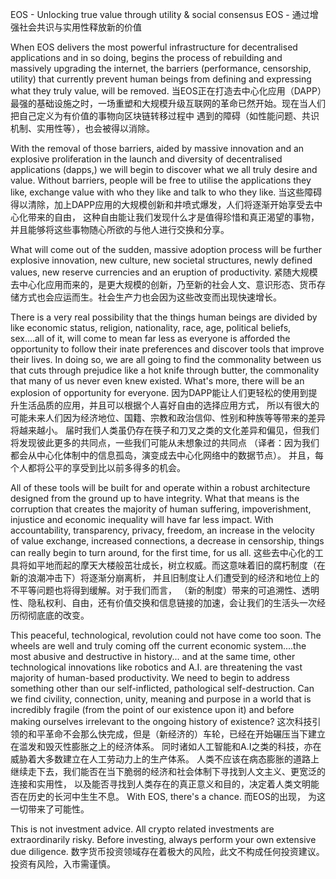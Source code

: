 EOS - Unlocking true value through utility & social consensus
EOS - 通过增强社会共识与实用性释放新的价值  

When EOS delivers the most powerful infrastructure for decentralised applications and in so doing, 
begins the process of rebuilding and massively upgrading the internet, 
the barriers (performance, censorship, utility) that currently prevent human beings from defining and expressing what they truly value,
will be removed.
当EOS正在打造去中心化应用（DAPP）最强的基础设施之时，一场重塑和大规模升级互联网的革命已然开始。现在当人们把自己定义为有价值的事物向区块链转移过程中
遇到的障碍（如性能问题、共识机制、实用性等），也会被得以消除。

With the removal of those barriers, aided by massive innovation and an explosive proliferation in the launch and diversity of decentralised applications (dapps,) 
we will begin to discover what we all truly desire and value. Without barriers, people will be free to utilise the applications they like, 
exchange value with who they like and talk to who they like.
当这些障碍得以清除，加上DAPP应用的大规模创新和井喷式爆发，人们将逐渐开始享受去中心化带来的自由，
这种自由能让我们发现什么才是值得珍惜和真正渴望的事物，并且能够将这些事物随心所欲的与他人进行交换和分享。

What will come out of the sudden, massive adoption process will be further explosive innovation, 
new culture, new societal structures, newly defined values, new reserve currencies and an eruption of productivity.
紧随大规模去中心化应用而来的，是更大规模的创新，乃至新的社会人文、意识形态、货币存储方式也会应运而生。社会生产力也会因为这些改变而出现快速增长。

There is a very real possibility that the things human beings are divided by like 
economic status, religion, nationality, race, age, political beliefs, sex....all of it,
will come to mean far less as everyone is afforded the opportunity to follow their inate preferences and discover tools that improve their lives.
In doing so, we are all going to find the commonality between us that cuts through prejudice like a hot knife through butter, 
the commonality that many of us never even knew existed. What's more, there will be an explosion of opportunity for everyone.
因为DAPP能让人们更轻松的使用到提升生活品质的应用，并且可以根据个人喜好自由的选择应用方式，
所以有很大的可能未来人们因为经济地位、国籍、宗教和政治信仰、性别和种族等等带来的差异将越来越小。
届时我们人类虽仍存在筷子和刀叉之类的文化差异和偏见，但我们将发现彼此更多的共同点，一些我们可能从未想象过的共同点
（译者：因为我们都会从中心化体制中的信息孤岛，演变成去中心化网络中的数据节点）。
并且，每个人都将公平的享受到比以前多得多的机会。

All of these tools will be built for and operate within a robust architecture designed from the ground up to have integrity. 
What that means is the corruption that creates the majority of human suffering, impoverishment, injustice and economic inequality will have far less impact. 
With accountability, transparency, privacy, freedom, an increase in the velocity of value exchange, increased connections,
a decrease in censorship, things can really begin to turn around, for the first time, for us all.
这些去中心化的工具将如平地而起的摩天大楼般茁壮成长，树立权威。而这意味着旧的腐朽制度（在新的浪潮冲击下）将逐渐分崩离析，
并且旧制度让人们遭受到的经济和地位上的不平等问题也将得到缓解。对于我们而言，
（新的制度）带来的可追溯性、透明性、隐私权利、自由，还有价值交换和信息链接的加速，会让我们的生活头一次经历彻彻底底的改变。

This peaceful, technological, revolution could not have come too soon. 
The wheels are well and truly coming off the current economic system....the most abusive and destructive in history...
and at the same time, other technological innovations like robotics and A.I. are threatening the vast majority of human-based productivity. 
We need to begin to address something other than our self-inflicted, pathological self-destruction. 
Can we find civility, connection, unity, meaning and purpose in a world that is incredibly fragile (from the point of our existence upon it)
and before making ourselves irrelevant to the ongoing history of existence?
这次科技引领的和平革命不会那么快完成，但是（新经济的）车轮，已经在开始碾压当下建立在滥发和毁灭性膨胀之上的经济体系。
同时诸如人工智能和A.I之类的科技，亦在威胁着大多数建立在人工劳动力上的生产体系。
人类不应该在病态膨胀的道路上继续走下去，我们能否在当下脆弱的经济和社会体制下寻找到人文主义、更宽泛的连接和实用性，
以及能否寻找到人类存在的真正意义和目的，决定着人类文明能否在历史的长河中生生不息。
With EOS, there's a chance.
而EOS的出现， 为这一切带来了可能性。

This is not investment advice. All crypto related investments are extraordinarily risky. Before investing, 
always perform your own extensive due diligence.
数字货币投资领域存在着极大的风险，此文不构成任何投资建议。投资有风险，入市需谨慎。
